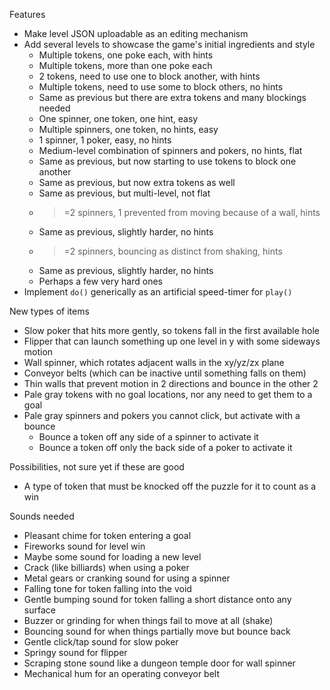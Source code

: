 
Features

 - Make level JSON uploadable as an editing mechanism
 - Add several levels to showcase the game's initial ingredients and style
    - Multiple tokens, one poke each, with hints
    - Multiple tokens, more than one poke each
    - 2 tokens, need to use one to block another, with hints
    - Multiple tokens, need to use some to block others, no hints
    - Same as previous but there are extra tokens and many blockings needed
    - One spinner, one token, one hint, easy
    - Multiple spinners, one token, no hints, easy
    - 1 spinner, 1 poker, easy, no hints
    - Medium-level combination of spinners and pokers, no hints, flat
    - Same as previous, but now starting to use tokens to block one another
    - Same as previous, but now extra tokens as well
    - Same as previous, but multi-level, not flat
    - >=2 spinners, 1 prevented from moving because of a wall, hints
    - Same as previous, slightly harder, no hints
    - >=2 spinners, bouncing as distinct from shaking, hints
    - Same as previous, slightly harder, no hints
    - Perhaps a few very hard ones
 - Implement `do()` generically as an artificial speed-timer for `play()`

New types of items

 - Slow poker that hits more gently, so tokens fall in the first available hole
 - Flipper that can launch something up one level in y with some sideways motion
 - Wall spinner, which rotates adjacent walls in the xy/yz/zx plane
 - Conveyor belts (which can be inactive until something falls on them)
 - Thin walls that prevent motion in 2 directions and bounce in the other 2
 - Pale gray tokens with no goal locations, nor any need to get them to a goal
 - Pale gray spinners and pokers you cannot click, but activate with a bounce
    - Bounce a token off any side of a spinner to activate it
    - Bounce a token off only the back side of a poker to activate it

Possibilities, not sure yet if these are good

 - A type of token that must be knocked off the puzzle for it to count as a win

Sounds needed

 - Pleasant chime for token entering a goal
 - Fireworks sound for level win
 - Maybe some sound for loading a new level
 - Crack (like billiards) when using a poker
 - Metal gears or cranking sound for using a spinner
 - Falling tone for token falling into the void
 - Gentle bumping sound for token falling a short distance onto any surface
 - Buzzer or grinding for when things fail to move at all (shake)
 - Bouncing sound for when things partially move but bounce back
 - Gentle click/tap sound for slow poker
 - Springy sound for flipper
 - Scraping stone sound like a dungeon temple door for wall spinner
 - Mechanical hum for an operating conveyor belt
